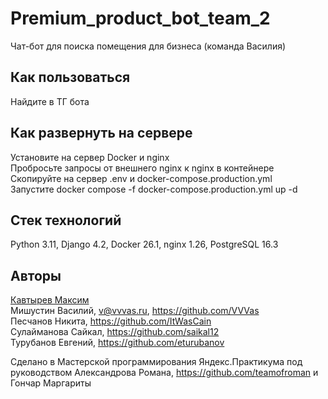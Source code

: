 # Premium_product_bot_team_2
Чат-бот для поиска помещения для бизнеса (команда Василия)  

## Как пользоваться
Найдите в ТГ бота  

## Как развернуть на сервере
Установите на сервер Docker и nginx  
Пробросьте запросы от внешнего nginx к nginx в контейнере  
Скопируйте на сервер .env и docker-compose.production.yml  
Запустите docker compose -f docker-compose.production.yml up -d  

## Стек технологий
Python 3.11, Django 4.2, Docker 26.1, nginx 1.26, PostgreSQL 16.3  

## Авторы
[Кавтырев Максим](https://github.com/h-inek)  
Мишустин Василий, v@vvvas.ru, https://github.com/VVVas  
Песчанов Никита, https://github.com/ItWasCain  
Сулайманова Сайкал, https://github.com/saikal12  
Турубанов Евгений, https://github.com/eturubanov  

Сделано в Мастерской программирования Яндекс.Практикума под руководством Александрова Романа, https://github.com/teamofroman и Гончар Маргариты  
